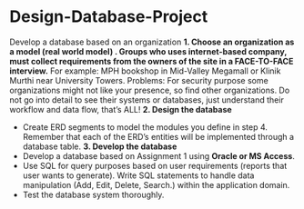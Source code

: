 # Design-Database-Project
Develop a database based on an organization
**1. Choose an organization as a model (real world model) . Groups who uses internet-based company, must collect requirements from the owners of the site in a FACE-TO-FACE interview.**
For example: MPH bookshop in Mid-Valley Megamall or Klinik Murthi near University Towers.
Problems: For security purpose some organizations might not like your presence, so find other organizations.
Do not go into detail to see their systems or databases, just understand their workflow and data flow, that’s ALL!
**2. Design the database**
- Create ERD segments to model the modules you define in step 4. Remember that each of the ERD’s entities will be implemented through a database table.
**3. Develop the database**
- Develop a database based on Assignment 1 using **Oracle or MS Access**.
- Use SQL for query purposes based on user requirements (reports that user wants to generate). Write SQL statements to handle data manipulation (Add, Edit, Delete, Search.) within the application domain.
- Test the database system thoroughly.
